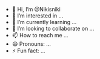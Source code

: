 - 👋 Hi, I’m @Nikisniki
- 👀 I’m interested in ...
- 🌱 I’m currently learning ...
- 💞️ I’m looking to collaborate on ...
- 📫 How to reach me ...
- 😄 Pronouns: ...
- ⚡ Fun fact: ...

<!---
Nikisniki/Nikisniki is a ✨ special ✨ repository because its `README.md` (this file) appears on your GitHub profile.
You can click the Preview link to take a look at your changes.
--->
